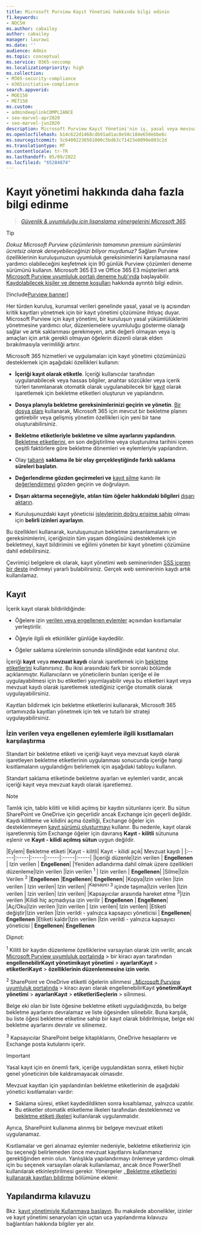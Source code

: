 ```yaml
---
title: Microsoft Purview Kayıt Yönetimi hakkında bilgi edinin
f1.keywords:
- NOCSH
ms.author: cabailey
author: cabailey
manager: laurawi
ms.date: ''
audience: Admin
ms.topic: conceptual
ms.service: O365-seccomp
ms.localizationpriority: high
ms.collection:
- M365-security-compliance
- m365initiative-compliance
search.appverid:
- MOE150
- MET150
ms.custom:
- admindeeplinkCOMPLIANCE
- seo-marvel-apr2020
- seo-marvel-jun2020
description: Microsoft Purview Kayıt Yönetimi'nin iş, yasal veya mevzuat kaydı tutma gereksinimleri için yüksek değerli öğeleri nasıl desteklediğini öğrenin.
ms.openlocfilehash: b14c622d1468cdb91ad1ac8e58c184e650ebbe6c
ms.sourcegitcommit: 5c64002236561000c5bd63c71423e8099e803c2d
ms.translationtype: MT
ms.contentlocale: tr-TR
ms.lasthandoff: 05/09/2022
ms.locfileid: "65284874"
---
```

# <a name="learn-about-records-management"></a>Kayıt yönetimi hakkında daha fazla bilgi edinme

>*[Güvenlik & uyumluluğu için lisanslama yönergelerini Microsoft 365](/office365/servicedescriptions/microsoft-365-service-descriptions/microsoft-365-tenantlevel-services-licensing-guidance/microsoft-365-security-compliance-licensing-guidance).*

> [!TIP]
> *Dokuz Microsoft Purview çözümlerinin tamamının premium sürümlerini ücretsiz olarak deneyebileceğinizi biliyor muydunuz?* Sağlam Purview özelliklerinin kuruluşunuzun uyumluluk gereksinimlerini karşılamasına nasıl yardımcı olabileceğini keşfetmek için 90 günlük Purview çözümleri deneme sürümünü kullanın. Microsoft 365 E3 ve Office 365 E3 müşterileri artık [Microsoft Purview uyumluluk portalı deneme hub'ında](https://compliance.microsoft.com/trialHorizontalHub?sku=ComplianceE5&ref=DocsRef) başlayabilir. [Kaydolabilecek kişiler ve deneme koşulları](compliance-easy-trials.md) hakkında ayrıntılı bilgi edinin.

[!include[Purview banner](../includes/purview-rebrand-banner.md)]

Her türden kuruluş, kurumsal verileri genelinde yasal, yasal ve iş açısından kritik kayıtları yönetmek için bir kayıt yönetimi çözümüne ihtiyaç duyar. Microsoft Purview için kayıt yönetimi, bir kuruluşun yasal yükümlülüklerini yönetmesine yardımcı olur, düzenlemelere uyumluluğu gösterme olanağı sağlar ve artık saklanması gerekmeyen, artık değerli olmayan veya iş amaçları için artık gerekli olmayan öğelerin düzenli olarak elden bırakılmasıyla verimliliği artırır.

Microsoft 365 hizmetleri ve uygulamaları için kayıt yönetimi çözümünüzü desteklemek için aşağıdaki özellikleri kullanın:

- **İçeriği kayıt olarak etiketle**. İçeriği kullanıcılar tarafından uygulanabilecek veya hassas bilgiler, anahtar sözcükler veya içerik türleri tanımlanarak otomatik olarak uygulanabilecek bir [kayıt](#records) olarak işaretlemek için bekletme etiketleri oluşturun ve yapılandırın.

- **Dosya planıyla bekletme gereksinimlerinizi geçirin ve yönetin**. [Bir dosya planı](file-plan-manager.md) kullanarak, Microsoft 365 için mevcut bir bekletme planını getirebilir veya gelişmiş yönetim özellikleri için yeni bir tane oluşturabilirsiniz.

- **Bekletme etiketleriyle bekletme ve silme ayarlarını yapılandırın**. [Bekletme etiketlerini,](retention.md#retention-labels) en son değiştirilme veya oluşturulma tarihini içeren çeşitli faktörlere göre bekletme dönemleri ve eylemleriyle yapılandırın.

- Olay [tabanlı](event-driven-retention.md) **saklama ile bir olay gerçekleştiğinde farklı saklama süreleri başlatın**.

- **Değerlendirme gözden geçirmeleri ve** [kayıt silme](disposition.md#disposition-of-records) kanıtı ile [değerlendirmeyi](disposition.md#disposition-reviews) gözden geçirin ve doğrulayın.

- **Dışarı aktarma seçeneğiyle, atılan tüm öğeler hakkındaki bilgileri** [dışarı aktarın](disposition.md#filter-and-export-the-views).

- Kuruluşunuzdaki kayıt yöneticisi [işlevlerinin doğru erişime sahip](../security/office-365-security/permissions-in-the-security-and-compliance-center.md) olması için **belirli izinleri ayarlayın**.

Bu özellikleri kullanarak, kuruluşunuzun bekletme zamanlamalarını ve gereksinimlerini, içeriğinizin tüm yaşam döngüsünü desteklemek için bekletmeyi, kayıt bildirimini ve eğilimi yöneten bir kayıt yönetimi çözümüne dahil edebilirsiniz.

Çevrimiçi belgelere ek olarak, kayıt yönetimi web seminerinden [SSS içeren bir deste](https://aka.ms/MIPC/Blog-RecordsManagementWebinar) indirmeyi yararlı bulabilirsiniz. Gerçek web seminerinin kaydı artık kullanılamaz.

## <a name="records"></a>Kayıt

İçerik kayıt olarak bildirildiğinde:

- Öğelere izin [verilen veya engellenen eylemler](#compare-restrictions-for-what-actions-are-allowed-or-blocked) açısından kısıtlamalar yerleştirilir.

- Öğeyle ilgili ek etkinlikler günlüğe kaydedilir.

- Öğeler saklama sürelerinin sonunda silindiğinde edat kanıtınız olur.

İçeriği **kayıt** veya **mevzuat kaydı** olarak işaretlemek için [bekletme etiketlerini](retention.md#retention-labels) kullanırsınız. Bu ikisi arasındaki fark bir sonraki bölümde açıklanmıştır. Kullanıcıların ve yöneticilerin bunları içeriğe el ile uygulayabilmesi için bu etiketleri yayımlayabilir veya bu etiketleri kayıt veya mevzuat kaydı olarak işaretlemek istediğiniz içeriğe otomatik olarak uygulayabilirsiniz.

Kayıtları bildirmek için bekletme etiketlerini kullanarak, Microsoft 365 ortamınızda kayıtları yönetmek için tek ve tutarlı bir strateji uygulayabilirsiniz.

### <a name="compare-restrictions-for-what-actions-are-allowed-or-blocked"></a>İzin verilen veya engellenen eylemlerle ilgili kısıtlamaları karşılaştırma

Standart bir bekletme etiketi ve içeriği kayıt veya mevzuat kaydı olarak işaretleyen bekletme etiketlerinin uygulanması sonucunda içeriğe hangi kısıtlamaların uygulandığını belirlemek için aşağıdaki tabloyu kullanın.

Standart saklama etiketinde bekletme ayarları ve eylemleri vardır, ancak içeriği kayıt veya mevzuat kaydı olarak işaretlemez.

> [!NOTE]
> Tamlık için, tablo kilitli ve kilidi açılmış bir kaydın sütunlarını içerir. Bu sütun SharePoint ve OneDrive için geçerlidir ancak Exchange için geçerli değildir. Kaydı kilitleme ve kilidini açma özelliği, Exchange öğeler için desteklenmeyen [kayıt sürümü oluşturmayı](record-versioning.md) kullanır. Bu nedenle, kayıt olarak işaretlenmiş tüm Exchange öğeler için davranış **Kayıt - kilitli** sütununa eşlenir ve **Kayıt - kilidi açılmış sütun** uygun değildir.


|Eylem| Bekletme etiketi |Kayıt - kilitli| Kayıt - kilidi açık| Mevzuat kaydı |
|:-----|:-----|:-----|:-----|:-----|:-----|
|İçeriği düzenle|Izin verilen | **Engellenen** | Izin verilen | **Engellenen**|
|Yeniden adlandırma dahil olmak üzere özellikleri düzenleme|Izin verilen |İzin verilen <sup>1</sup> | Izin verilen | **Engellenen**|
|Silme|İzin Verilen <sup>2</sup> |**Engellenen** |**Engellenen**| **Engellenen**|
|Kopya|Izin verilen |Izin verilen | Izin verilen| Izin verilen|
|<sup>Kapsayıcı 3</sup> içinde taşıma|Izin verilen |Izin verilen | Izin verilen| Izin verilen|
|Kapsayıcılar arasında hareket etme <sup>3</sup>|Izin verilen |Kilidi hiç açmadıysa izin verilir | **Engellenen** | **Engellenen**|
|Aç/Oku|Izin verilen |Izin verilen | Izin verilen| Izin verilen|
|Etiketi değiştir|Izin verilen |İzin verildi - yalnızca kapsayıcı yöneticisi | **Engellenen**| **Engellenen**
|Etiketi kaldır|Izin verilen |İzin verildi - yalnızca kapsayıcı yöneticisi | **Engellenen**| **Engellenen**

Dipnot:

<sup>1</sup> Kilitli bir kaydın düzenleme özelliklerine varsayılan olarak izin verilir, ancak [Microsoft Purview uyumluluk portalında](https://compliance.microsoft.com/) >  bir kiracı ayarı tarafından **engellenebilirKayıt yönetimikayıt yönetimi** >  **ayarlarıKayıt** >  **etiketleriKayıt** >  **özelliklerinin düzenlenmesine izin verin**.

<sup>2</sup> SharePoint ve OneDrive etiketli öğelerin silinmesi [, Microsoft Purview uyumluluk portalında](https://compliance.microsoft.com/) >  kiracı ayarı olarak engellenebilirKayıt **yönetimiKayıt yönetimi** >  **ayarlarıKayıt** >  **etiketleriSeçlerin** >  silinmesi.

Belge eki olan bir liste öğesine bekletme etiketi uyguladığınızda, bu belge bekletme ayarlarını devralamaz ve liste öğesinden silinebilir. Buna karşılık, bu liste öğesi bekletme etiketine sahip bir kayıt olarak bildirilmişse, belge eki bekletme ayarlarını devralır ve silinemez.

<sup>3</sup> Kapsayıcılar SharePoint belge kitaplıklarını, OneDrive hesaplarını ve Exchange posta kutularını içerir.

> [!IMPORTANT]
> Yasal kayıt için en önemli fark, içeriğe uygulandıktan sonra, etiketi hiçbir genel yöneticinin bile kaldıramayacak olmasıdır.
>
> Mevzuat kayıtları için yapılandırılan bekletme etiketlerinin de aşağıdaki yönetici kısıtlamaları vardır:
>
> - Saklama süresi, etiket kaydedildikten sonra kısaltılamaz, yalnızca uzatılır.
> - Bu etiketler otomatik etiketleme ilkeleri tarafından desteklenmez ve [bekletme etiketi ilkeleri](create-apply-retention-labels.md) kullanılarak uygulanmalıdır.
>
> Ayrıca, SharePoint kullanıma alınmış bir belgeye mevzuat etiketi uygulanamaz.
>
> Kısıtlamalar ve geri alınamaz eylemler nedeniyle, bekletme etiketleriniz için bu seçeneği belirlemeden önce mevzuat kayıtlarını kullanmanız gerektiğinden emin olun. Yanlışlıkla yapılandırmayı önlemeye yardımcı olmak için bu seçenek varsayılan olarak kullanılamaz, ancak önce PowerShell kullanılarak etkinleştirilmesi gerekir. Yönergeler [, Bekletme etiketlerini kullanarak kayıtları bildirme](declare-records.md) bölümüne eklenir.

## <a name="configuration-guidance"></a>Yapılandırma kılavuzu

Bkz. [kayıt yönetimiyle Kullanmaya başlayın](get-started-with-records-management.md). Bu makalede abonelikler, izinler ve kayıt yönetimi senaryoları için uçtan uca yapılandırma kılavuzu bağlantıları hakkında bilgiler yer alır.
